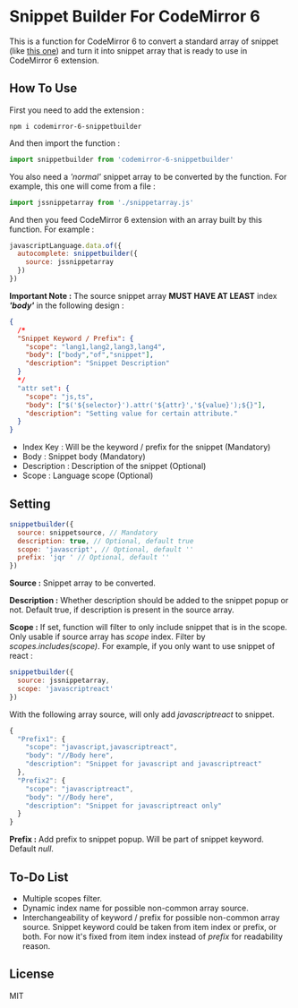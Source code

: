 
# Snippet Builder For CodeMirror 6

This is a function for CodeMirror 6 to convert a standard array of snippet (like [this one](https://github.com/capaj/vscode-standardjs-snippets/blob/master/snippets/javascript.json)) and turn it into snippet array that is ready to use in CodeMirror 6 extension.

## How To Use

First you need to add the extension :

```console
npm i codemirror-6-snippetbuilder
```

And then import the function :

```javascript
import snippetbuilder from 'codemirror-6-snippetbuilder'
```

You also need a *'normal'* snippet array to be converted by the function. For example, this one will come from a file : 

```javascript
import jssnippetarray from './snippetarray.js'
```

And then you feed CodeMirror 6 extension with an array built by this function. For example :

```javascript
javascriptLanguage.data.of({
  autocomplete: snippetbuilder({
    source: jssnippetarray 
  })
})
```
	
**Important Note :** The source snippet array **MUST HAVE AT LEAST**  index ***'body'*** in the following design :

```JSON
{
  /*
  "Snippet Keyword / Prefix": {
    "scope": "lang1,lang2,lang3,lang4",
    "body": ["body","of","snippet"],
    "description": "Snippet Description"
  }
  */
  "attr set": {
    "scope": "js,ts",
    "body": ["$('${selector}').attr('${attr}','${value}');${}"],
    "description": "Setting value for certain attribute."
  }
}
```

 - Index Key : Will be the keyword / prefix for the snippet (Mandatory)
 - Body : Snippet body (Mandatory)
 - Description : Description of the snippet (Optional)
 - Scope : Language scope (Optional)

## Setting


```javascript
snippetbuilder({
  source: snippetsource, // Mandatory
  description: true, // Optional, default true
  scope: 'javascript', // Optional, default ''
  prefix: 'jqr ' // Optional, default ''
})
```

**Source :** 
Snippet array to be converted. 

**Description :** 
Whether description should be added to the snippet popup or not. Default true, if description is present in the source array.

 **Scope :** 
 If set, function will filter to only include snippet that is in the scope. Only usable if source array has *scope* index. Filter by *scopes.includes(scope)*.
 For example, if you only want to use snippet of react :
 
```javascript
snippetbuilder({
  source: jssnippetarray,
  scope: 'javascriptreact'
})
```

With the following array source, will only add *javascriptreact* to snippet.

```javascript
{
  "Prefix1": {
    "scope": "javascript,javascriptreact",
    "body": "//Body here",
    "description": "Snippet for javascript and javascriptreact"
  },
  "Prefix2": {
    "scope": "javascriptreact",
    "body": "//Body here",
    "description": "Snippet for javascriptreact only"
  }
}
```

 **Prefix :** 
Add prefix to snippet popup. Will be part of snippet keyword. Default *null*.

## To-Do List

 - Multiple scopes filter.
 - Dynamic index name for possible non-common array source.
 - Interchangeability of keyword / prefix for possible non-common array source. Snippet keyword could be taken from item index or prefix, or both. For now it's fixed from item index instead of *prefix* for readability reason.

## License

MIT
